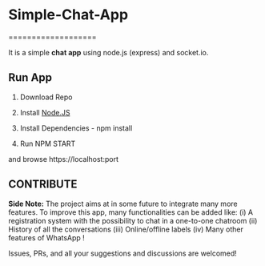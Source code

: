 # Simple-Chat-App
===================

It is a simple **chat app** using node.js (express) and socket.io. 

## Run App

1) Download Repo

2) Install [Node.JS](https://nodejs.org/en/) 

3) Install Dependencies - npm install

4) Run NPM START 

and browse https://localhost:port

## CONTRIBUTE
**Side Note:** The project aims at in some future to integrate many more features. To improve this app, many functionalities can be added like:
(i) A registration system with the possibility to chat in a one-to-one chatroom
(ii) History of all the conversations
(iii) Online/offline labels
(iv) Many other features of WhatsApp !

Issues, PRs, and all your suggestions and discussions are welcomed!
